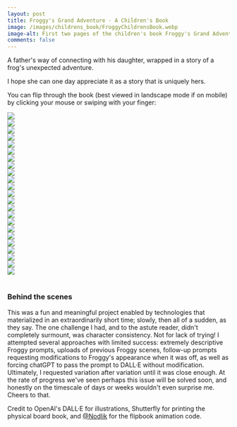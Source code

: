 ```yaml
---
layout: post
title: Froggy's Grand Adventure - A Children's Book
image: /images/childrens_book/FroggyChildrensBook.webp
image-alt: First two pages of the children's book Froggy's Grand Adventure by Derek Croote.
comments: false
---
```

<script src="/scripts/page-flip.browser.js"></script>
A father's way of connecting with his daughter, wrapped in a story of a frog's unexpected adventure.

I hope she can one day appreciate it as a story that is uniquely hers.

You can flip through the book (best viewed in landscape mode if on mobile) by clicking your mouse or swiping with your finger:

<div id="book" style="margin: 10px 0 40px 0">
<div class="page" data-density="hard"><img src="/images/childrens_book/0.webp"></div>
<div class="page" data-density="hard"><img src="/images/childrens_book/cover.webp"></div>
<div class="page" data-density="hard"><img src="/images/childrens_book/1.webp"></div>
<div class="page" data-density="hard"><img src="/images/childrens_book/2.webp"></div>
<div class="page" data-density="hard"><img src="/images/childrens_book/3.webp"></div>
<div class="page" data-density="hard"><img src="/images/childrens_book/4.webp"></div>
<div class="page" data-density="hard"><img src="/images/childrens_book/5.webp"></div>
<div class="page" data-density="hard"><img src="/images/childrens_book/6.webp"></div>
<div class="page" data-density="hard"><img src="/images/childrens_book/7.webp"></div>
<div class="page" data-density="hard"><img src="/images/childrens_book/8.webp"></div>
<div class="page" data-density="hard"><img src="/images/childrens_book/9.webp"></div>
<div class="page" data-density="hard"><img src="/images/childrens_book/10.webp"></div>
<div class="page" data-density="hard"><img src="/images/childrens_book/11.webp"></div>
<div class="page" data-density="hard"><img src="/images/childrens_book/12.webp"></div>
<div class="page" data-density="hard"><img src="/images/childrens_book/13.webp"></div>
<div class="page" data-density="hard"><img src="/images/childrens_book/14.webp"></div>
<div class="page" data-density="hard"><img src="/images/childrens_book/15.webp"></div>
<div class="page" data-density="hard"><img src="/images/childrens_book/16.webp"></div>
<div class="page" data-density="hard"><img src="/images/childrens_book/17.webp"></div>
<div class="page" data-density="hard"><img src="/images/childrens_book/18.webp"></div>
<div class="page" data-density="hard"><img src="/images/childrens_book/19.webp"></div>
<div class="page" data-density="hard"><img src="/images/childrens_book/20.webp"></div>
<div class="page" data-density="hard"><img src="/images/childrens_book/back.webp"></div>
</div>

### Behind the scenes

This was a fun and meaningful project enabled by technologies that materialized in an extraordinarily short time; slowly, then all of a sudden, as they say. The one challenge I had, and to the astute reader, didn't completely surmount, was character consistency. Not for lack of trying! I attempted several approaches with limited success: extremely descriptive Froggy prompts, uploads of previous Froggy scenes, follow-up prompts requesting modifications to Froggy's appearance when it was off, as well as forcing chatGPT to pass the prompt to DALL·E without modification. Ultimately, I requested variation after variation until it was close enough. At the rate of progress we've seen perhaps this issue will be solved soon, and honestly on the timescale of days or weeks wouldn't even surprise me. Cheers to that.

Credit to OpenAI's DALL·E for illustrations, Shutterfly for printing the physical board book, and <a href="https://github.com/Nodlik" target="_blank">@Nodlik</a> for the flipbook animation code.

<script type="application/javascript">
const pageWidth = document.getElementById('book').offsetWidth / 2;
const pageFlip = new St.PageFlip(document.getElementById('book'),
    {
        size: 'stretch',
        width: pageWidth,
        height: pageWidth,
        showCover: false,
        drawShadow: false,
        usePortrait: false,
        flippingTime: 800
    }
);

pageFlip.loadFromHTML(document.querySelectorAll('.page'));
</script>
